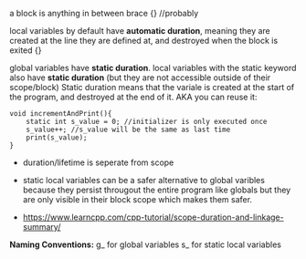 a block is anything in between brace {}  //probably


local variables by default have **automatic duration**, meaning they are created at the line they are defined at, and destroyed when the block is exited {}


global variables have **static duration**.
local variables with the static keyword also have **static duration** (but they are not accessible outside of their scope/block)
Static duration means that the variale is created at the start of the program, and destroyed at the end of it. AKA you can reuse it:
```
void incrementAndPrint(){
    static int s_value = 0; //initializer is only executed once
    s_value++; //s_value will be the same as last time
    print(s_value); 
}
```

- duration/lifetime is seperate from scope


- static local variables can be a safer alternative to global varibles because they persist througout the entire program like globals but they are only visible in their block scope which makes them safer.

- https://www.learncpp.com/cpp-tutorial/scope-duration-and-linkage-summary/

**Naming Conventions:**
g_ for global variables
s_ for static local variables


